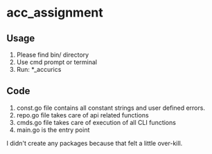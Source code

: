# acc_assignment

## Usage
1. Please find bin/ directory
2. Use cmd prompt or terminal
3. Run:
*_accurics

## Code
1. const.go file contains all constant strings and user defined errors.
2. repo.go file takes care of api related functions
3. cmds.go file takes care of execution of all CLI functions
4. main.go is the entry point

I didn't create any packages because that felt a little over-kill.
